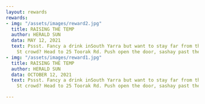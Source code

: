```yaml
---
layout: rewards
rewards:
- img: "/assets/images/reward2.jpg"
  title: RAISING THE TEMP
  author: HERALD SUN
  data: MAY 12, 2021
  text: Pssst. Fancy a drink inSouth Yarra but want to stay far from the madding Chapel
    St crowd? Head to 25 Toorak Rd. Push open the door, sashay past the duos dining…
- img: "/assets/images/reward1.jpg"
  title: RAISING THE TEMP
  author: HERALD SUN
  data: OCTOBER 12, 2021
  text: Pssst. Fancy a drink inSouth Yarra but want to stay far from the madding Chapel
    St crowd? Head to 25 Toorak Rd. Push open the door, sashay past the duos dining…

---
```

